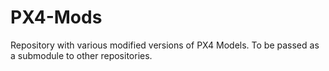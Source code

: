 # PX4-Mods

Repository with various modified versions of PX4 Models. To be passed as a submodule to other repositories.